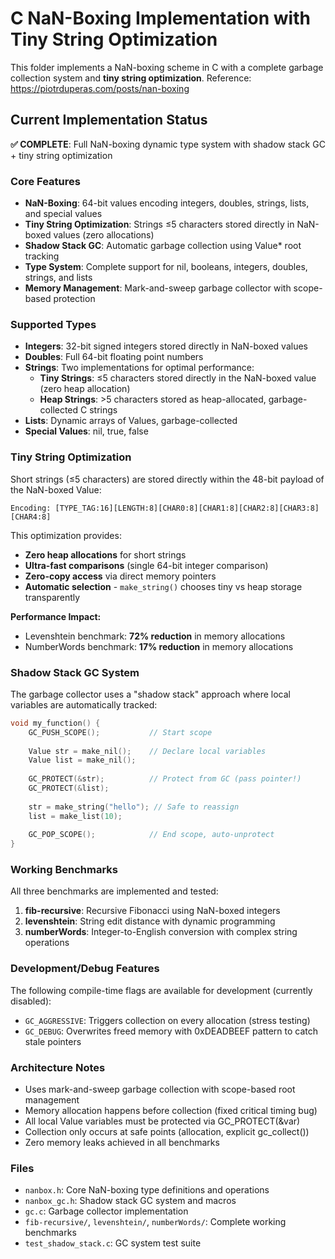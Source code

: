 # C NaN-Boxing Implementation with Tiny String Optimization

This folder implements a NaN-boxing scheme in C with a complete garbage collection system and **tiny string optimization**. Reference:
	https://piotrduperas.com/posts/nan-boxing

## Current Implementation Status

**✅ COMPLETE**: Full NaN-boxing dynamic type system with shadow stack GC + tiny string optimization

### Core Features

- **NaN-Boxing**: 64-bit values encoding integers, doubles, strings, lists, and special values
- **Tiny String Optimization**: Strings ≤5 characters stored directly in NaN-boxed values (zero allocations)
- **Shadow Stack GC**: Automatic garbage collection using Value* root tracking
- **Type System**: Complete support for nil, booleans, integers, doubles, strings, and lists
- **Memory Management**: Mark-and-sweep garbage collector with scope-based protection

### Supported Types

- **Integers**: 32-bit signed integers stored directly in NaN-boxed values
- **Doubles**: Full 64-bit floating point numbers
- **Strings**: Two implementations for optimal performance:
  - **Tiny Strings**: ≤5 characters stored directly in the NaN-boxed value (zero heap allocation)
  - **Heap Strings**: >5 characters stored as heap-allocated, garbage-collected C strings
- **Lists**: Dynamic arrays of Values, garbage-collected
- **Special Values**: nil, true, false

### Tiny String Optimization

Short strings (≤5 characters) are stored directly within the 48-bit payload of the NaN-boxed Value:

```
Encoding: [TYPE_TAG:16][LENGTH:8][CHAR0:8][CHAR1:8][CHAR2:8][CHAR3:8][CHAR4:8]
```

This optimization provides:
- **Zero heap allocations** for short strings
- **Ultra-fast comparisons** (single 64-bit integer comparison)
- **Zero-copy access** via direct memory pointers
- **Automatic selection** - `make_string()` chooses tiny vs heap storage transparently

**Performance Impact:**
- Levenshtein benchmark: **72% reduction** in memory allocations
- NumberWords benchmark: **17% reduction** in memory allocations

### Shadow Stack GC System

The garbage collector uses a "shadow stack" approach where local variables are automatically tracked:

```c
void my_function() {
    GC_PUSH_SCOPE();           // Start scope
    
    Value str = make_nil();    // Declare local variables
    Value list = make_nil();
    
    GC_PROTECT(&str);          // Protect from GC (pass pointer!)
    GC_PROTECT(&list);
    
    str = make_string("hello"); // Safe to reassign
    list = make_list(10);
    
    GC_POP_SCOPE();            // End scope, auto-unprotect
}
```

### Working Benchmarks

All three benchmarks are implemented and tested:

1. **fib-recursive**: Recursive Fibonacci using NaN-boxed integers
2. **levenshtein**: String edit distance with dynamic programming  
3. **numberWords**: Integer-to-English conversion with complex string operations

### Development/Debug Features

The following compile-time flags are available for development (currently disabled):

- `GC_AGGRESSIVE`: Triggers collection on every allocation (stress testing)
- `GC_DEBUG`: Overwrites freed memory with 0xDEADBEEF pattern to catch stale pointers

### Architecture Notes

- Uses mark-and-sweep garbage collection with scope-based root management
- Memory allocation happens before collection (fixed critical timing bug)
- All local Value variables must be protected via GC_PROTECT(&var)
- Collection only occurs at safe points (allocation, explicit gc_collect())
- Zero memory leaks achieved in all benchmarks

### Files

- `nanbox.h`: Core NaN-boxing type definitions and operations
- `nanbox_gc.h`: Shadow stack GC system and macros  
- `gc.c`: Garbage collector implementation
- `fib-recursive/`, `levenshtein/`, `numberWords/`: Complete working benchmarks
- `test_shadow_stack.c`: GC system test suite
